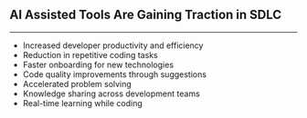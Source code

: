 ## AI Assisted Tools Are Gaining Traction in SDLC

---

- Increased developer productivity and efficiency
- Reduction in repetitive coding tasks
- Faster onboarding for new technologies
- Code quality improvements through suggestions
- Accelerated problem solving
- Knowledge sharing across development teams
- Real-time learning while coding